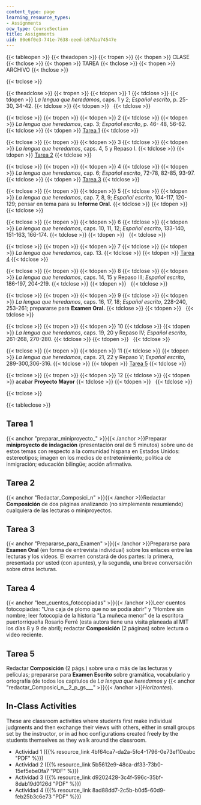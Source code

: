 ```yaml
---
content_type: page
learning_resource_types:
- Assignments
ocw_type: CourseSection
title: Assignments
uid: 80e6f0e3-741e-7638-eeed-b87daa74547e
---
```


{{< tableopen >}}
{{< theadopen >}}
{{< tropen >}}
{{< thopen >}}
CLASE
{{< thclose >}}
{{< thopen >}}
TAREA
{{< thclose >}}
{{< thopen >}}
ARCHIVO
{{< thclose >}}

{{< trclose >}}

{{< theadclose >}}
{{< tropen >}}
{{< tdopen >}}
1
{{< tdclose >}}
{{< tdopen >}}
_La lengua que heredamos_, caps. 1 y 2; _Español escrito_, p. 25-30, 34-42.
{{< tdclose >}}
{{< tdopen >}}
 
{{< tdclose >}}

{{< trclose >}}
{{< tropen >}}
{{< tdopen >}}
2
{{< tdclose >}}
{{< tdopen >}}
_La lengua que heredamos_, cap. 3; _Español escrito_, p. 46- 48, 56-62.
{{< tdclose >}}
{{< tdopen >}}
[Tarea 1](#preparar_miniproyecto_)
{{< tdclose >}}

{{< trclose >}}
{{< tropen >}}
{{< tdopen >}}
3
{{< tdclose >}}
{{< tdopen >}}
_La lengua que heredamos_, caps. 4, 5 y Repaso I.
{{< tdclose >}}
{{< tdopen >}}
[Tarea 2](#Redactar_Composici_n)
{{< tdclose >}}

{{< trclose >}}
{{< tropen >}}
{{< tdopen >}}
4
{{< tdclose >}}
{{< tdopen >}}
_La lengua que heredamos_, cap. 6; _Español escrito_, 72-78, 82-85, 93-97.
{{< tdclose >}}
{{< tdopen >}}
[Tarea 3](#Prepararse_para_Examen)
{{< tdclose >}}

{{< trclose >}}
{{< tropen >}}
{{< tdopen >}}
5
{{< tdclose >}}
{{< tdopen >}}
_La lengua que heredamos_, cap. 7, 8, 9; _Español escrito_, 104-117, 120-129; pensar en tema para su **Informe Oral.**
{{< tdclose >}}
{{< tdopen >}}
 
{{< tdclose >}}

{{< trclose >}}
{{< tropen >}}
{{< tdopen >}}
6
{{< tdclose >}}
{{< tdopen >}}
_La lengua que heredamos_, caps. 10, 11, 12; _Español escrito_, 133-140, 151-163, 166-174.
{{< tdclose >}}
{{< tdopen >}}
 
{{< tdclose >}}

{{< trclose >}}
{{< tropen >}}
{{< tdopen >}}
7
{{< tdclose >}}
{{< tdopen >}}
_La lengua que heredamos_, cap. 13.
{{< tdclose >}}
{{< tdopen >}}
[Tarea 4](#leer_cuentos_fotocopiadas)
{{< tdclose >}}

{{< trclose >}}
{{< tropen >}}
{{< tdopen >}}
8
{{< tdclose >}}
{{< tdopen >}}
_La lengua que heredamos_, caps. 14, 15 y Repaso III; _Español escrito_, 186-197, 204-219.
{{< tdclose >}}
{{< tdopen >}}
 
{{< tdclose >}}

{{< trclose >}}
{{< tropen >}}
{{< tdopen >}}
9
{{< tdclose >}}
{{< tdopen >}}
_La lengua que heredamos_, caps. 16, 17, 18; _Español escrito_, 228-240, 253-261; prepararse para **Examen Oral.**
{{< tdclose >}}
{{< tdopen >}}
 
{{< tdclose >}}

{{< trclose >}}
{{< tropen >}}
{{< tdopen >}}
10
{{< tdclose >}}
{{< tdopen >}}
_La lengua que heredamos_, caps. 19, 20 y Repaso IV; _Español escrito_, 261-268, 270-280.
{{< tdclose >}}
{{< tdopen >}}
 
{{< tdclose >}}

{{< trclose >}}
{{< tropen >}}
{{< tdopen >}}
11
{{< tdclose >}}
{{< tdopen >}}
_La lengua que heredamos_, caps. 21, 22 y Repaso V; _Español escrito_, 289-300,306-316.
{{< tdclose >}}
{{< tdopen >}}
[Tarea 5](#redactar_Composici_n__2_p_gs___)
{{< tdclose >}}

{{< trclose >}}
{{< tropen >}}
{{< tdopen >}}
12
{{< tdclose >}}
{{< tdopen >}}
acabar **Proyecto Mayor**
{{< tdclose >}}
{{< tdopen >}}
 
{{< tdclose >}}

{{< trclose >}}

{{< tableclose >}}

Tarea 1
-------

{{< anchor "preparar_miniproyecto_" >}}{{< /anchor >}}Preparar **miniproyecto de indagación** (presentación oral de 5 minutos) sobre uno de estos temas con respecto a la comunidad hispana en Estados Unidos: estereotipos; imagen en los medios de entretenimiento; política de inmigración; educación bilingüe; acción afirmativa.

Tarea 2
-------

{{< anchor "Redactar_Composici_n" >}}{{< /anchor >}}Redactar **Composición** de dos páginas analizando (no simplemente resumiendo) cualquiera de las lecturas o miniproyectos.

Tarea 3
-------

{{< anchor "Prepararse_para_Examen" >}}{{< /anchor >}}Prepararse para **Examen Oral** (en forma de entrevista individual) sobre los enlaces entre las lecturas y los videos. El examen constará de dos partes: la primera, presentada por usted (con apuntes), y la segunda, una breve conversación sobre otras lecturas.

Tarea 4
-------

{{< anchor "leer_cuentos_fotocopiadas" >}}{{< /anchor >}}Leer cuentos fotocopiadas: "Una caja de plomo que no se podía abrir" y "Hombre sin nombre; leer fotocopia de la historia "La muñeca menor" de la escritora puertorriqueña Rosario Ferré (esta autora tiene una visita planeada al MIT los días 8 y 9 de abril); redactar **Composición** (2 páginas) sobre lectura o video reciente.

Tarea 5
-------

Redactar **Composición** (2 págs.) sobre una o más de las lecturas y películas; prepararse para **Examen Escrito** sobre gramática, vocabulario y ortografía (de todos los capítulos de _La lengua que heredamos y_ {{< anchor "redactar_Composici_n__2_p_gs___" >}}{{< /anchor >}}_Horizontes_).

In-Class Activities
-------------------

These are classroom activities where students first make individual judgments and then exchange their views with others, either in small groups set by the instructor, or in ad hoc configurations created freely by the students themselves as they walk around the classroom.

*   Actividad 1 ({{% resource_link 4bf64ca7-da2a-5fc4-1796-0e73ef10eabc "PDF" %}})
*   Actividad 2 ({{% resource_link 5b5612e9-48ca-df33-73b0-15ef5ebe0fa7 "PDF" %}})
*   Actividad 3 ({{% resource_link d9202428-3c4f-596c-35bf-8dab19d0126d "PDF" %}})
*   Actividad 4 ({{% resource_link 8ad88dd7-2c5b-b0d5-60d9-feb25b3c6e73 "PDF" %}})